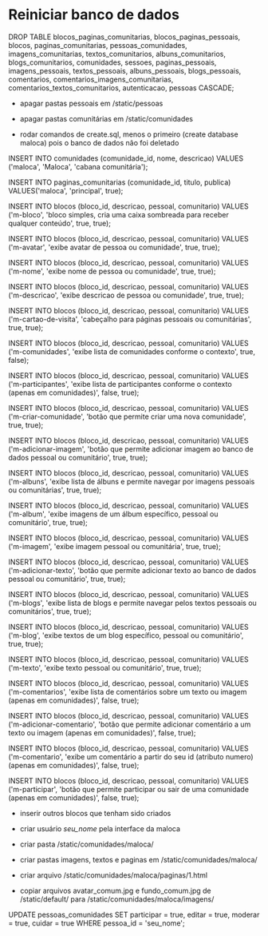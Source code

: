# Reiniciar banco de dados

DROP TABLE blocos_paginas_comunitarias, blocos_paginas_pessoais, blocos, paginas_comunitarias, pessoas_comunidades, imagens_comunitarias, textos_comunitarios, albuns_comunitarios, blogs_comunitarios, comunidades, sessoes, paginas_pessoais, imagens_pessoais, textos_pessoais, albuns_pessoais, blogs_pessoais, comentarios, comentarios_imagens_comunitarias, comentarios_textos_comunitarios, autenticacao, pessoas CASCADE;

- apagar pastas pessoais em /static/pessoas

- apagar pastas comunitárias em /static/comunidades

- rodar comandos de create.sql, menos o primeiro (create database maloca) pois o banco de dados não foi deletado

INSERT INTO comunidades (comunidade_id, nome, descricao) VALUES ('maloca', 'Maloca', 'cabana comunitária');

INSERT INTO paginas_comunitarias (comunidade_id, titulo, publica) VALUES('maloca', 'principal', true);

INSERT INTO blocos (bloco_id, descricao, pessoal, comunitario) VALUES ('m-bloco', 'bloco simples, cria uma caixa sombreada para receber qualquer conteúdo', true, true);

INSERT INTO blocos (bloco_id, descricao, pessoal, comunitario) VALUES ('m-avatar', 'exibe avatar de pessoa ou comunidade', true, true);

INSERT INTO blocos (bloco_id, descricao, pessoal, comunitario) VALUES ('m-nome', 'exibe nome de pessoa ou comunidade', true, true);

INSERT INTO blocos (bloco_id, descricao, pessoal, comunitario) VALUES ('m-descricao', 'exibe descricao de pessoa ou comunidade', true, true);

INSERT INTO blocos (bloco_id, descricao, pessoal, comunitario) VALUES ('m-cartao-de-visita', 'cabeçalho para páginas pessoais ou comunitárias', true, true);

INSERT INTO blocos (bloco_id, descricao, pessoal, comunitario) VALUES ('m-comunidades', 'exibe lista de comunidades conforme o contexto', true, false);

INSERT INTO blocos (bloco_id, descricao, pessoal, comunitario) VALUES ('m-participantes', 'exibe lista de participantes conforme o contexto (apenas em comunidades)', false, true);

INSERT INTO blocos (bloco_id, descricao, pessoal, comunitario) VALUES ('m-criar-comunidade', 'botão que permite criar uma nova comunidade', true, true);

INSERT INTO blocos (bloco_id, descricao, pessoal, comunitario) VALUES ('m-adicionar-imagem', 'botão que permite adicionar imagem ao banco de dados pessoal ou comunitário', true, true);

INSERT INTO blocos (bloco_id, descricao, pessoal, comunitario) VALUES ('m-albuns', 'exibe lista de álbuns e permite navegar por imagens pessoais ou comunitárias', true, true);

INSERT INTO blocos (bloco_id, descricao, pessoal, comunitario) VALUES ('m-album', 'exibe imagens de um álbum específico, pessoal ou comunitário', true, true);

INSERT INTO blocos (bloco_id, descricao, pessoal, comunitario) VALUES ('m-imagem', 'exibe imagem pessoal ou comunitária', true, true);

INSERT INTO blocos (bloco_id, descricao, pessoal, comunitario) VALUES ('m-adicionar-texto', 'botão que permite adicionar texto ao banco de dados pessoal ou comunitário', true, true);

INSERT INTO blocos (bloco_id, descricao, pessoal, comunitario) VALUES ('m-blogs', 'exibe lista de blogs e permite navegar pelos textos pessoais ou comunitários', true, true);

INSERT INTO blocos (bloco_id, descricao, pessoal, comunitario) VALUES ('m-blog', 'exibe textos de um blog específico, pessoal ou comunitário', true, true);

INSERT INTO blocos (bloco_id, descricao, pessoal, comunitario) VALUES ('m-texto', 'exibe texto pessoal ou comunitário', true, true);

INSERT INTO blocos (bloco_id, descricao, pessoal, comunitario) VALUES ('m-comentarios', 'exibe lista de comentários sobre um texto ou imagem (apenas em comunidades)', false, true);

INSERT INTO blocos (bloco_id, descricao, pessoal, comunitario) VALUES ('m-adicionar-comentario', 'botão que permite adicionar comentário a um texto ou imagem (apenas em comunidades)', false, true);

INSERT INTO blocos (bloco_id, descricao, pessoal, comunitario) VALUES ('m-comentario', 'exibe um comentário a partir do seu id (atributo numero) (apenas em comunidades)', false, true);

INSERT INTO blocos (bloco_id, descricao, pessoal, comunitario) VALUES ('m-participar', 'botão que permite participar ou sair de uma comunidade (apenas em comunidades)', false, true);

- inserir outros blocos que tenham sido criados

- criar usuário *seu_nome* pela interface da maloca

- criar pasta /static/comunidades/maloca/

- criar pastas imagens, textos e paginas em /static/comunidades/maloca/

- criar arquivo /static/comunidades/maloca/paginas/1.html

- copiar arquivos avatar_comum.jpg e fundo_comum.jpg de /static/default/ para /static/comunidades/maloca/imagens/

UPDATE pessoas_comunidades SET participar = true, editar = true, moderar = true, cuidar = true WHERE pessoa_id = 'seu_nome';

